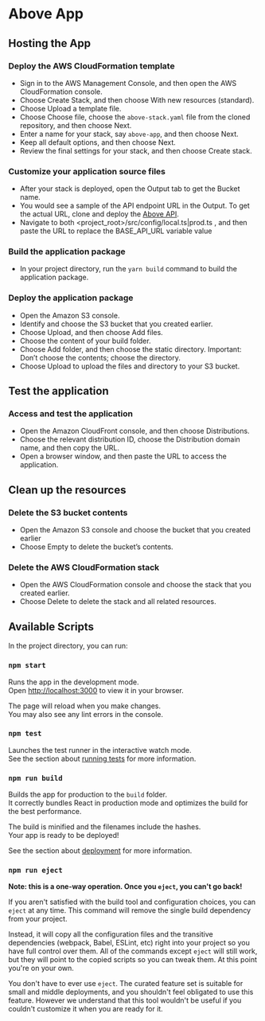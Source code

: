 # Above App

## Hosting the App

### Deploy the AWS CloudFormation template

- Sign in to the AWS Management Console, and then open the AWS CloudFormation console.
- Choose Create Stack, and then choose With new resources (standard).
- Choose Upload a template file.
- Choose Choose file, choose the `above-stack.yaml` file from the cloned repository, and then choose Next.
- Enter a name for your stack, say `above-app`, and then choose Next.
- Keep all default options, and then choose Next.
- Review the final settings for your stack, and then choose Create stack.

### Customize your application source files

- After your stack is deployed, open the Output tab to get the Bucket name.
- You would see a sample of the API endpoint URL in the Output. To get the actual URL, clone and deploy the [Above API](https://github.com/daltino/above-api.git).
- Navigate to both <project_root>/src/config/local.ts|prod.ts , and then paste the URL to replace the BASE_API_URL variable value

### Build the application package

- In your project directory, run the `yarn build` command to build the application package.

### Deploy the application package

- Open the Amazon S3 console.
- Identify and choose the S3 bucket that you created earlier.
- Choose Upload, and then choose Add files.
- Choose the content of your build folder.
- Choose Add folder, and then choose the static directory. Important: Don’t choose the contents; choose the directory.
- Choose Upload to upload the files and directory to your S3 bucket.

## Test the application

### Access and test the application

- Open the Amazon CloudFront console, and then choose Distributions.
- Choose the relevant distribution ID, choose the Distribution domain name, and then copy the URL.
- Open a browser window, and then paste the URL to access the application.

## Clean up the resources

### Delete the S3 bucket contents

- Open the Amazon S3 console and choose the bucket that you created earlier
- Choose Empty to delete the bucket’s contents.

### Delete the AWS CloudFormation stack

- Open the AWS CloudFormation console and choose the stack that you created earlier.
- Choose Delete to delete the stack and all related resources.

## Available Scripts

In the project directory, you can run:

### `npm start`

Runs the app in the development mode.\
Open [http://localhost:3000](http://localhost:3000) to view it in your browser.

The page will reload when you make changes.\
You may also see any lint errors in the console.

### `npm test`

Launches the test runner in the interactive watch mode.\
See the section about [running tests](https://facebook.github.io/create-react-app/docs/running-tests) for more information.

### `npm run build`

Builds the app for production to the `build` folder.\
It correctly bundles React in production mode and optimizes the build for the best performance.

The build is minified and the filenames include the hashes.\
Your app is ready to be deployed!

See the section about [deployment](https://facebook.github.io/create-react-app/docs/deployment) for more information.

### `npm run eject`

**Note: this is a one-way operation. Once you `eject`, you can't go back!**

If you aren't satisfied with the build tool and configuration choices, you can `eject` at any time. This command will remove the single build dependency from your project.

Instead, it will copy all the configuration files and the transitive dependencies (webpack, Babel, ESLint, etc) right into your project so you have full control over them. All of the commands except `eject` will still work, but they will point to the copied scripts so you can tweak them. At this point you're on your own.

You don't have to ever use `eject`. The curated feature set is suitable for small and middle deployments, and you shouldn't feel obligated to use this feature. However we understand that this tool wouldn't be useful if you couldn't customize it when you are ready for it.

